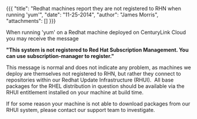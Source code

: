 {{{
  "title": "Redhat machines report they are not registered to RHN when running 'yum'",
  "date": "11-25-2014",
  "author": "James Morris",
  "attachments": []
}}}

<p>When running 'yum' on a Redhat machine deployed on CenturyLink Cloud you may receive the message</p>
<p><strong>"This system is not registered to Red Hat Subscription Management. You can use subscription-manager to register."</strong>
</p>
<p>This message is normal and does not indicate any problem, as machines we deploy are themselves not registered to RHN, but rather they connect to repositories within our Redhat Update&nbsp;Infrastructure (RHUI). &nbsp;All base packages for the RHEL distribution
  in question should be available via the RHUI entitlement installed on your machine at build time. &nbsp;&nbsp;</p>
<p>If for some reason your machine is not able to download packages from our RHUI system, please contact our support team to investigate.</p>
<p>&nbsp;</p>
<p>&nbsp;</p>